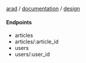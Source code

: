 [arad](../../../../../) / [documentation](../../README.md) / [design](../README.md)

#### Endpoints

- articles
- articles/:article_id
- users
- users/:user_id
